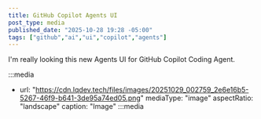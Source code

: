 ```yaml
---
title: GitHub Copilot Agents UI
post_type: media
published_date: "2025-10-28 19:28 -05:00"
tags: ["github","ai","ui","copilot","agents"]
---
```


I'm really looking this new Agents UI for GitHub Copilot Coding Agent.

:::media
- url: "https://cdn.lqdev.tech/files/images/20251029_002759_2e6e16b5-5267-46f9-b641-3de95a74ed05.png"
  mediaType: "image"
  aspectRatio: "landscape"
  caption: "Image"
:::media